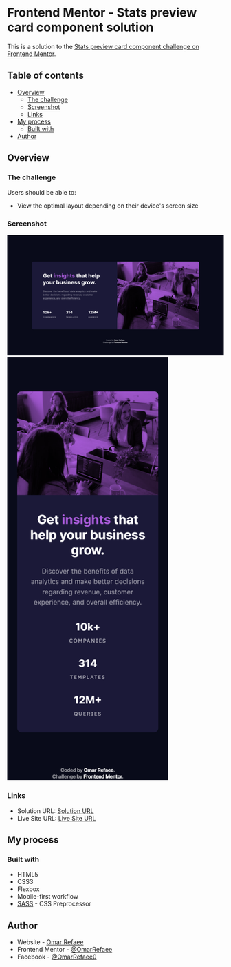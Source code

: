 # Frontend Mentor - Stats preview card component solution

This is a solution to the [Stats preview card component challenge on Frontend Mentor](https://www.frontendmentor.io/challenges/stats-preview-card-component-8JqbgoU62).

## Table of contents

-   [Overview](#overview)
    -   [The challenge](#the-challenge)
    -   [Screenshot](#screenshot)
    -   [Links](#links)
-   [My process](#my-process)
    -   [Built with](#built-with)
-   [Author](#author)

## Overview

### The challenge

Users should be able to:

-   View the optimal layout depending on their device's screen size

### Screenshot

![](./screenshot.png)
<img src="./mobile_screenshot.png   " alt="drawing" width="375px"/>

### Links

-   Solution URL: [Solution URL](https://www.frontendmentor.io/solutions/stats-preview-card-html-scss-RSJQq89yoG)
-   Live Site URL: [Live Site URL](https://stats-preview-card-or.netlify.app/)

## My process

### Built with

-   HTML5
-   CSS3
-   Flexbox
-   Mobile-first workflow
-   [SASS](https://SASS-LANG.com) - CSS Preprocessor

## Author

-   Website - [Omar Refaee](https://www.github.com/OmarRefaee)
-   Frontend Mentor - [@OmarRefaee](https://www.frontendmentor.io/profile/OmarRefaee)
-   Facebook - [@OmarRefaee0](https://www.facebook.com/OmarRefaee0)
